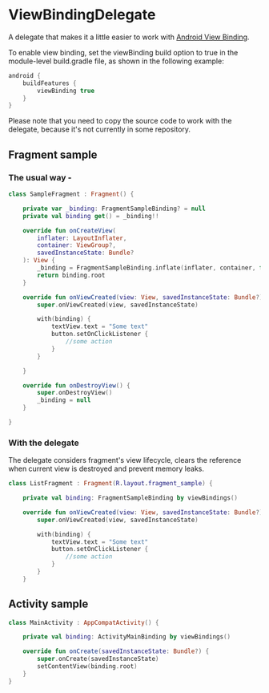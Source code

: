 # ViewBindingDelegate

A delegate that makes it a little easier to work with [Android View Binding](https://d.android.com/topic/libraries/view-binding).  

To enable view binding, set the viewBinding build option to true in the module-level build.gradle file, as shown in the following example:

```groovy
android {
    buildFeatures {
        viewBinding true
    }
}
```
Please note that you need to copy the source code to work with the delegate, because it's not currently in some repository.

## Fragment sample

###	The usual way -

```kotlin
class SampleFragment : Fragment() {

    private var _binding: FragmentSampleBinding? = null
    private val binding get() = _binding!!

    override fun onCreateView(
        inflater: LayoutInflater,
        container: ViewGroup?,
        savedInstanceState: Bundle?
    ): View {
        _binding = FragmentSampleBinding.inflate(inflater, container, false)
        return binding.root
    }

    override fun onViewCreated(view: View, savedInstanceState: Bundle?) {
        super.onViewCreated(view, savedInstanceState)

        with(binding) {
            textView.text = "Some text"
            button.setOnClickListener {
                //some action
            }
        }

    }

    override fun onDestroyView() {
        super.onDestroyView()
        _binding = null
    }

}
```
###	With the delegate

The delegate considers fragment's view lifecycle, clears the reference when current view is destroyed and prevent memory leaks.

```kotlin
class ListFragment : Fragment(R.layout.fragment_sample) {

    private val binding: FragmentSampleBinding by viewBindings()

    override fun onViewCreated(view: View, savedInstanceState: Bundle?) {
        super.onViewCreated(view, savedInstanceState)

        with(binding) {
            textView.text = "Some text"
            button.setOnClickListener {
                //some action
            }
        }
    }
```

## Activity sample

```kotlin
class MainActivity : AppCompatActivity() {

    private val binding: ActivityMainBinding by viewBindings()

    override fun onCreate(savedInstanceState: Bundle?) {
        super.onCreate(savedInstanceState)
        setContentView(binding.root)
    }
}
```
